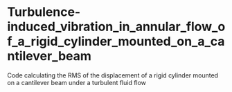 # Turbulence-induced_vibration_in_annular_flow_of_a_rigid_cylinder_mounted_on_a_cantilever_beam
Code calculating the RMS of the displacement of a rigid cylinder mounted on a cantilever beam under a turbulent fluid flow
